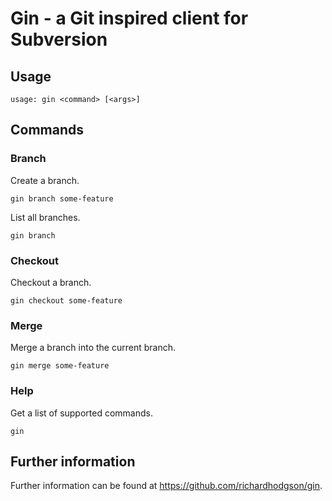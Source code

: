 Gin - a Git inspired client for Subversion
==========================================

## Usage

    usage: gin <command> [<args>]

## Commands

### Branch

Create a branch.

    gin branch some-feature

List all branches.

    gin branch

### Checkout

Checkout a branch.

    gin checkout some-feature

### Merge

Merge a branch into the current branch.

    gin merge some-feature

### Help

Get a list of supported commands.

    gin

## Further information

Further information can be found at https://github.com/richardhodgson/gin.
